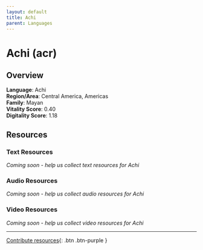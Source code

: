 ```yaml
---
layout: default
title: Achi
parent: Languages
---
```


# Achi (acr)

## Overview

**Language**: Achi  
**Region/Area**: Central America, Americas  
**Family**: Mayan  
**Vitality Score**: 0.40  
**Digitality Score**: 1.18  

## Resources

### Text Resources
*Coming soon - help us collect text resources for Achi*

### Audio Resources
*Coming soon - help us collect audio resources for Achi*

### Video Resources
*Coming soon - help us collect video resources for Achi*

---

[Contribute resources](https://fairtrain.github.io/){: .btn .btn-purple }
